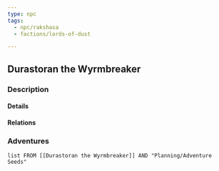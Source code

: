 ```yaml
---
type: npc
tags:
  - npc/rakshasa
  - factions/lords-of-dust

---
```


## Durastoran the Wyrmbreaker

### Description


#### Details

#### Relations


### Adventures
```dataview
list FROM [[Durastoran the Wyrmbreaker]] AND "Planning/Adventure Seeds"
```